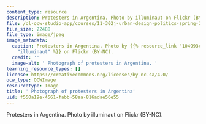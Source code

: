 ```yaml
---
content_type: resource
description: Protesters in Argentina. Photo by illuminaut on Flickr (BY-NC).
file: /ol-ocw-studio-app/courses/11-302j-urban-design-politics-spring-2010/f550a19e4561fabb58aa816adae56e55_11-302js10-th.jpg
file_size: 22488
file_type: image/jpeg
image_metadata:
  caption: Protesters in Argentina. Photo by {{% resource_link "104993c4-3ef4-408d-b0c9-ab22c9fca74d"
    "illuminaut" %}} on Flickr (BY-NC).
  credit: ''
  image-alt: ' Photograph of protesters in Argentina. '
learning_resource_types: []
license: https://creativecommons.org/licenses/by-nc-sa/4.0/
ocw_type: OCWImage
resourcetype: Image
title: ' Photograph of protesters in Argentina'
uid: f550a19e-4561-fabb-58aa-816adae56e55
---
```

Protesters in Argentina. Photo by illuminaut on Flickr (BY-NC).